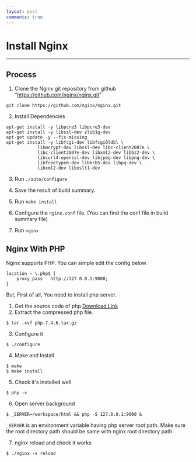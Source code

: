 ```yaml
---
layout: post
comments: true
---
```


# Install Nginx

---

## Process

1. Clone the Nginx git repository from github "https://github.com/nginx/nginx.git"

```
git clone https://github.com/nginx/nginx.git
```

2. Install Dependencies

```
apt-get install -y libpcre3 libpcre3-dev
apt-get install -y libssl-dev zlib1g-dev
apt-get update -y --fix-missing
apt-get install -y libfcgi-dev libfcgi0ldbl \
            libmcrypt-dev libssl-dev libc-client2007e \
            libc-client2007e-dev libxml2-dev libbz2-dev \
            libcurl4-openssl-dev libjpeg-dev libpng-dev \
            libfreetype6-dev libkrb5-dev libpq-dev \
            libxml2-dev libxslt1-dev
```

3. Run `./auto/configure`

4. Save the result of build summary.

5. Run `make install`

6. Configure the `nginx.conf` file. (You can find the conf file in build summary file)

7. Run `nginx`

## Nginx With PHP

Nginx supports PHP. You can simple edit the config below.

```
location ~ \.php$ {
    proxy_pass   http://127.0.0.1:9000;
}
```

But, First of all, You need to install php server.

1. Get the source code of php [Download Link](https://www.php.net/distributions/php-7.4.6.tar.gz)
2. Extract the compressed php file.

```
$ tar -xvf php-7.4.6.tar.gz
```
3. Configure it

```
$ ./configure
```
4. Make and Install

```
$ make
$ make install
```
5. Check it's installed well

```
$ php -v
```
6. Open server background

```
$ _SERVER=/workspace/html && php -S 127.0.0.1:9000 &
```
`_SERVER` is an environment variable having php server root path. Make sure the root directory path should be 
same with nginx root directory path.

7. nginx reload and check it works

```
$ ./nginx -s reload
```
